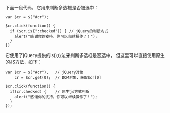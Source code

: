 下面一段代码，它用来判断多选框是否被选中：

    var $cr = $("#cr");

    $cr.click(function() {
      if ($cr.is(":checked")) { // jQuery的判断方式
        alert("感谢你的支持，你可以继续操作了！");
      }
    })

它使用了jQuery提供的is()方法来判断多选框是否选中， 但这里可以直接使用原生的JS方法，如下：

    var $cr = $("#cr"),   // jQuery对象
        cr = $cr.get(0);  // DOM对象，获取$cr[0]

    $cr.click(function() {
      if(cr.checked) {    // 原生js方式判断
        alert("感谢你的支持，你可以继续操作了！");
      }
    });
